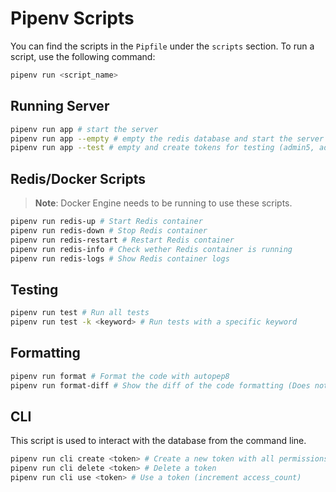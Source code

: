 # Pipenv Scripts

You can find the scripts in the `Pipfile` under the `scripts` section.
To run a script, use the following command:

```bash
pipenv run <script_name>
```

## Running Server

```sh
pipenv run app # start the server
pipenv run app --empty # empty the redis database and start the server
pipenv run app --test # empty and create tokens for testing (admin5, admin10, admin100, admin1000)
```

## Redis/Docker Scripts

> **Note**: Docker Engine needs to be running to use these scripts.

```bash
pipenv run redis-up # Start Redis container
pipenv run redis-down # Stop Redis container
pipenv run redis-restart # Restart Redis container
pipenv run redis-info # Check wether Redis container is running
pipenv run redis-logs # Show Redis container logs
```

## Testing

```sh
pipenv run test # Run all tests
pipenv run test -k <keyword> # Run tests with a specific keyword
```

## Formatting

```sh
pipenv run format # Format the code with autopep8
pipenv run format-diff # Show the diff of the code formatting (Does not change the code)
```

## CLI

This script is used to interact with the database from the command line.

```sh
pipenv run cli create <token> # Create a new token with all permissions, 100 access limit
pipenv run cli delete <token> # Delete a token
pipenv run cli use <token> # Use a token (increment access_count)
```
